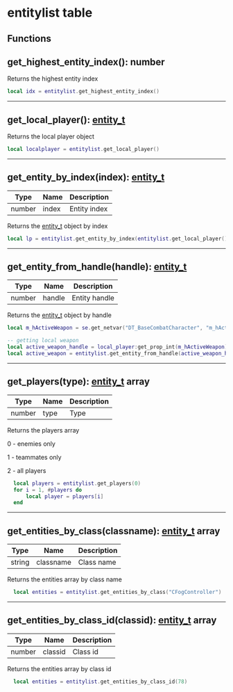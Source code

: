 # entitylist table

## Functions

## **get_highest_entity_index()**: number

Returns the highest entity index
```lua
local idx = entitylist.get_highest_entity_index()
```
---

## **get_local_player()**: [entity_t](../types/entity_t/)

Returns the local player object
```lua
local localplayer = entitylist.get_local_player()
```
---

## **get_entity_by_index(index)**: [entity_t](../types/entity_t/)
Type | Name | Description
------------ | ------------- | ------------
number | index | Entity index

Returns the [entity_t](../types/entity_t/) object by index
```lua
local lp = entitylist.get_entity_by_index(entitylist.get_local_player())
```
---

## **get_entity_from_handle(handle)**: [entity_t](../types/entity_t/)
Type | Name | Description
------------ | ------------- | ------------
number | handle | Entity handle

Returns the [entity_t](../types/entity_t/) object by handle

```lua
local m_hActiveWeapon = se.get_netvar("DT_BaseCombatCharacter", "m_hActiveWeapon")

-- getting local weapon
local active_weapon_handle = local_player:get_prop_int(m_hActiveWeapon)
local active_weapon = entitylist.get_entity_from_handle(active_weapon_handle)
```
---

## **get_players(type)**: [entity_t](../types/entity_t/) array
Type | Name | Description
------------ | ------------- | ------------
number | type | Type

Returns the players array

0 - enemies only

1 - teammates only

2 - all players

```lua
  local players = entitylist.get_players(0)
  for i = 1, #players do
      local player = players[i]
  end
```
---

## **get_entities_by_class(classname)**: [entity_t](../types/entity_t/) array
Type | Name | Description
------------ | ------------- | ------------
string | classname | Class name

Returns the entities array by class name
```lua
  local entities = entitylist.get_entities_by_class("CFogController")
```
---

## **get_entities_by_class_id(classid)**: [entity_t](../types/entity_t/) array
Type | Name | Description
------------ | ------------- | ------------
number | classid | Class id

Returns the entities array by class id
```lua
  local entities = entitylist.get_entities_by_class_id(78)
```